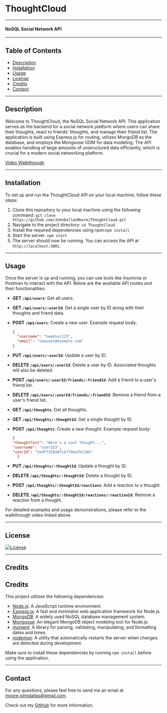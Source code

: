 # ThoughtCloud

---

#### NoSQL Social Network API

---

## Table of Contents
- [Description](#description)
- [Installation](#installation)
- [Usage](#usage)
- [License](#license)
- [Credits](#credits)
- [Contact](#contact)

---

<a id='description'></a>
## Description

Welcome to ThoughtCloud, the NoSQL Social Network API. This application serves as the backend for a social network platform where users can share their thoughts, react to friends' thoughts, and manage their friend list. The application is built using Express.js for routing, utilizes MongoDB as the database, and employs the Mongoose ODM for data modeling. The API enables handling of large amounts of unstructured data efficiently, which is crucial for a modern social networking platform.


[Video Walkthrough]()



---

<a id='installation'></a>
## Installation

To set up and run the ThoughtCloud API on your local machine, follow these steps:

1. Clone this repository to your local machine using the following command: `git clone https://github.com/JohnDallasMoore/ThoughtCloud.git`
2. Navigate to the project directory: `cd ThoughtCloud`
3. Install the required dependencies using npm:`npm install`
4. Start the server: `npm start`
5. The server should now be running. You can access the API at `http://localhost:3001`.



---

<a id='usage'></a>
## Usage

Once the server is up and running, you can use tools like Insomnia or Postman to interact with the API. Below are the available API routes and their functionalities:

- **GET `/api/users`**: Get all users.
- **GET `/api/users/:userId`**: Get a single user by ID along with their thoughts and friend data.
- **POST `/api/users`**: Create a new user. Example request body:
  ```json
  {
    "username": "newUser123",
    "email": "newuser@example.com"
  }
- **PUT `/api/users/:userId`**: Update a user by ID.

- **DELETE `/api/users/:userId`**: Delete a user by ID. Associated thoughts will also be deleted.

- **POST `/api/users/:userId/friends/:friendId`**: Add a friend to a user's friend list.

- **DELETE `/api/users/:userId/friends/:friendId`**: Remove a friend from a user's friend list.

- **GET `/api/thoughts`**: Get all thoughts.

- **GET `/api/thoughts/:thoughtId`**: Get a single thought by ID.

- **POST `/api/thoughts`**: Create a new thought. Example request body:
  ```json
  {
  "thoughtText": "Here's a cool thought...",
  "username": "user123",
  "userId": "5edff358a0fcb779aa7b118b"
    }
- **PUT `/api/thoughts/:thoughtId`**: Update a thought by ID.

- **DELETE `/api/thoughts/:thoughtId`**: Delete a thought by ID.

- **POST `/api/thoughts/:thoughtId/reactions`**: Add a reaction to a thought.

- **DELETE `/api/thoughts/:thoughtId/reactions/:reactionId`**: Remove a reaction from a thought.

For detailed examples and usage demonstrations, please refer to the walkthrough video linked above.







---

<a id='license'></a>
## License

[![License](https://img.shields.io/badge/License-Apache_2.0-blue.svg)](https://opensource.org/licenses/Apache-2.0)

---

<a id='credits'></a>
## Credits

## Credits

This project utilizes the following dependencies:

- [Node.js](https://nodejs.org): A JavaScript runtime environment.
- [Express.js](https://expressjs.com): A fast and minimalist web application framework for Node.js.
- [MongoDB](https://www.mongodb.com): A widely used NoSQL database management system.
- [Mongoose](https://mongoosejs.com): An elegant MongoDB object modeling tool for Node.js.
- [moment](https://www.npmjs.com/package/moment): A library for parsing, validating, manipulating, and formatting dates and times.
- [nodemon](https://www.npmjs.com/package/nodemon): A utility that automatically restarts the server when changes are detected during development.

Make sure to install these dependencies by running `npm install` before using the application.


---

<a id='contact'></a>
## Contact

For any questions, please feel free to send me an email at [moore.johndallas@gmail.com](mailto:moore.johndallas@gmail.com).

Check out my [GitHub](https://github.com/JohnDallasMoore/) for more information.